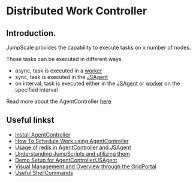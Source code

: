 Distributed Work Controller
===========================

Introduction.
-------------

JumpScale provides the capability to execute tasks on x number of nodes.

Those tasks can be executed in different ways

-   async, task is executed in a [worker](workers.md)
-   sync, task is executed in the [JSAgent](JSAgent.md)
-   on interval, task is executed either in the
    [JSAgent](JSAgent.md) or [worker](workers.md) on the
    specified interval

Read more about the AgentController [here](AgentControllerServer.md)

Useful linkst
-------------

-   [Install AgentController](AgentControllerInstall.md)
-   [How To Schedule Work using AgentController](ScheduleWork.md)
-   [Usage of redis in AgentController and JSAgent](Redis.md)
-   [Understanding JumpScripts and utilizing them](JumpScript.md)
-   [Demo Setup for AgentController/JSAgent](DemoSetupTutorial.md)
-   [Visual Management and Overview through the GridPortal](/MultiNode/GridPortal/Home.md)
-   [Useful ShellCommands](ShellCommands/ShellCommands.md)

